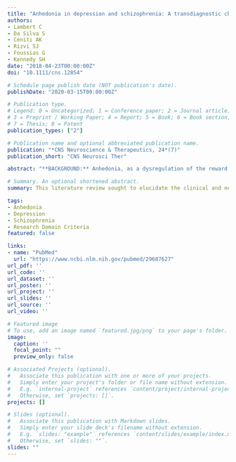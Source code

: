 ```yaml
---
title: "Anhedonia in depression and schizophrenia: A transdiagnostic challenge"
authors:
- Lambert C
- Da Silva S
- Ceniti AK
- Rizvi SJ
- Foussias G
- Kennedy SH
date: "2018-04-23T00:00:00Z"
doi: "10.1111/cns.12854"

# Schedule page publish date (NOT publication's date).
publishDate: "2020-03-15T00:00:00Z"

# Publication type.
# Legend: 0 = Uncategorized; 1 = Conference paper; 2 = Journal article;
# 3 = Preprint / Working Paper; 4 = Report; 5 = Book; 6 = Book section;
# 7 = Thesis; 8 = Patent
publication_types: ["2"]

# Publication name and optional abbreviated publication name.
publication: "*CNS Neuroscience & Therapeutics, 24*(7)"
publication_short: "CNS Neurosci Ther"

abstract: "**BACKGROUND:** Anhedonia, as a dysregulation of the reward circuit, is present in both Major Depressive Disorder (MDD) and schizophrenia (SZ). **AIMS:** To elucidate the clinical and neurobiological differences between schizophrenia (SZ) and depression (MDD) in regard to anhedonia, while reconciling the challenges and benefits of assessing anhedonia as a transdiagnostic feature under the Research Domain Criteria (RDoC) framework. **METHODS:** In this review, we summarize data from publications examining anhedonia or its underlying reward deficits in SZ and MDD. A literature search was conducted in OVID Medline, PsycINFO and EMBASE databases between 2000 and 2017. **RESULTS:** While certain subgroups share commonalities, there are also important differences. SZ may be characterized by a disorganization, rather than a deficiency, in reward processing and cognitive function, including inappropriate energy expenditure and focus on irrelevant cues. In contrast, MDD has been characterized by deficits in anticipatory pleasure, development of reward associations, and integration of information from past experience. Understanding the roles of neurotransmitters and aberrant brain circuitry is necessary to appreciate differences in reward function in SZ and MDD. **CONCLUSION:** Anhedonia as a clinical presentation of reward circuit dysregulation is an important and relatively undertreated symptom of both SZ and MDD. In order to improve patient outcomes and quality of life, it is important to consider how anhedonia fits into both diagnoses."

# Summary. An optional shortened abstract.
summary: This literature review sought to elucidate the clinical and neurobiological differences in anhedonia and reward processing between MDD and schizophrenia, and explore the challenges and benefits of assessing anhedonia as a transdiagnostic feature under the Research Domain Criteria (RDoC) framework.

tags:
- Anhedonia
- Depression
- Schizophrenia
- Research Domain Criteria
featured: false

links:
- name: "PubMed"
  url: "https://www.ncbi.nlm.nih.gov/pubmed/29687627"
url_pdf: ''
url_code: ''
url_dataset: ''
url_poster: ''
url_project: ''
url_slides: ''
url_source: ''
url_video: ''

# Featured image
# To use, add an image named `featured.jpg/png` to your page's folder. 
image:
  caption: ''
  focal_point: ""
  preview_only: false

# Associated Projects (optional).
#   Associate this publication with one or more of your projects.
#   Simply enter your project's folder or file name without extension.
#   E.g. `internal-project` references `content/project/internal-project/index.md`.
#   Otherwise, set `projects: []`.
projects: []

# Slides (optional).
#   Associate this publication with Markdown slides.
#   Simply enter your slide deck's filename without extension.
#   E.g. `slides: "example"` references `content/slides/example/index.md`.
#   Otherwise, set `slides: ""`.
slides: ""
---
```

